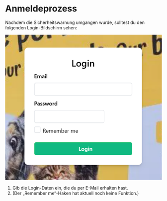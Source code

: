 # Anmeldeprozess

Nachdem die Sicherheitswarnung umgangen wurde, solltest du den folgenden Login-Bildschirm sehen:

![Login](https://raw.githubusercontent.com/falkzoo/crm_handbuch/main/images/login.png)

1. Gib die Login-Daten ein, die du per E-Mail erhalten hast.
2. (Der „Remember me“-Haken hat aktuell noch keine Funktion.)
